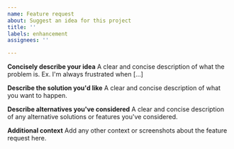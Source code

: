 ```yaml
---
name: Feature request
about: Suggest an idea for this project
title: ''
labels: enhancement
assignees: ''

---
```


**Concisely describe your idea**
A clear and concise description of what the problem is. Ex. I'm always frustrated when [...]

**Describe the solution you'd like**
A clear and concise description of what you want to happen.

**Describe alternatives you've considered**
A clear and concise description of any alternative solutions or features you've considered.

**Additional context**
Add any other context or screenshots about the feature request here.
